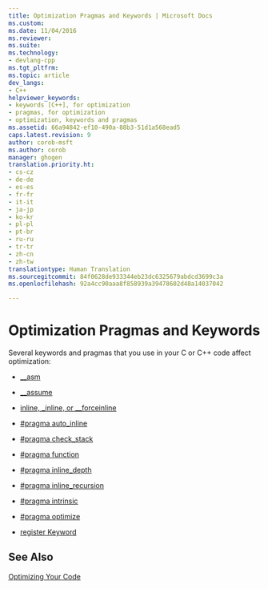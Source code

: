 ```yaml
---
title: Optimization Pragmas and Keywords | Microsoft Docs
ms.custom: 
ms.date: 11/04/2016
ms.reviewer: 
ms.suite: 
ms.technology:
- devlang-cpp
ms.tgt_pltfrm: 
ms.topic: article
dev_langs:
- C++
helpviewer_keywords:
- keywords [C++], for optimization
- pragmas, for optimization
- optimization, keywords and pragmas
ms.assetid: 66a94842-ef10-490a-88b3-51d1a568ead5
caps.latest.revision: 9
author: corob-msft
ms.author: corob
manager: ghogen
translation.priority.ht:
- cs-cz
- de-de
- es-es
- fr-fr
- it-it
- ja-jp
- ko-kr
- pl-pl
- pt-br
- ru-ru
- tr-tr
- zh-cn
- zh-tw
translationtype: Human Translation
ms.sourcegitcommit: 84f0628de933344eb23dc6325679abdcd3699c3a
ms.openlocfilehash: 92a4cc90aaa8f858939a39478602d48a14037042

---
```

# Optimization Pragmas and Keywords
Several keywords and pragmas that you use in your C or C++ code affect optimization:  
  
-   [__asm](../../assembler/inline/asm.md)  
  
-   [__assume](../../intrinsics/assume.md)  
  
-   [inline, _inline, or \__forceinline](../../cpp/inline-functions-cpp.md)  
  
-   [#pragma auto_inline](../../preprocessor/auto-inline.md)  
  
-   [#pragma check_stack](../../preprocessor/check-stack.md)  
  
-   [#pragma function](../../preprocessor/function-c-cpp.md)  
  
-   [#pragma inline_depth](../../preprocessor/inline-depth.md)  
  
-   [#pragma inline_recursion](../../preprocessor/inline-recursion.md)  
  
-   [#pragma intrinsic](../../preprocessor/intrinsic.md)  
  
-   [#pragma optimize](../../preprocessor/optimize.md)  
  
-   [register Keyword](http://msdn.microsoft.com/en-us/5b66905a-2f7f-4918-bb55-5e66d4bc50f9)  
  
## See Also  
 [Optimizing Your Code](../../build/reference/optimizing-your-code.md)


<!--HONumber=Jan17_HO1-->


